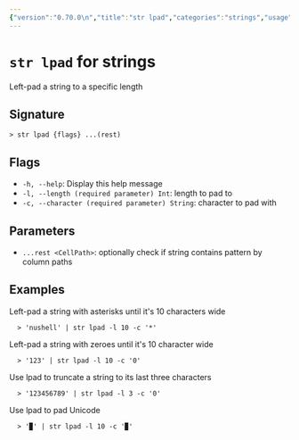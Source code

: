 ```yaml
---
{"version":"0.70.0\n","title":"str lpad","categories":"strings","usage":"Left-pad a string to a specific length\n"}
---
```

<!-- THIS FILE IS GENERATED BY update_book_commands.cjs USING NUSHELL'S HELP COMMANDS.
REFRAIN FROM EDITING IT MANUALLY.-->
# <code>str lpad</code> for strings

<div class='command-title'>Left-pad a string to a specific length</div>

## Signature

```> str lpad {flags} ...(rest)```

## Flags

 * ```-h, --help```: Display this help message
 * ```-l, --length (required parameter) Int```: length to pad to
 * ```-c, --character (required parameter) String```: character to pad with
## Parameters

 * ```...rest <CellPath>```: optionally check if string contains pattern by column paths
## Examples

  Left-pad a string with asterisks until it's 10 characters wide
```shell
  > 'nushell' | str lpad -l 10 -c '*'
```
  Left-pad a string with zeroes until it's 10 character wide
```shell
  > '123' | str lpad -l 10 -c '0'
```
  Use lpad to truncate a string to its last three characters
```shell
  > '123456789' | str lpad -l 3 -c '0'
```
  Use lpad to pad Unicode
```shell
  > '▉' | str lpad -l 10 -c '▉'
```


